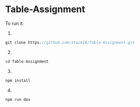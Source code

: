 # Table-Assignment

To run it:

1.
```javascript
git clone https://github.com/itaim18/Table-Assignment.git
```
2.
```javascript
cd Table-Assignment
```
3.
```javascript
npm install
```
4.
```javascript
npm run dev
```
